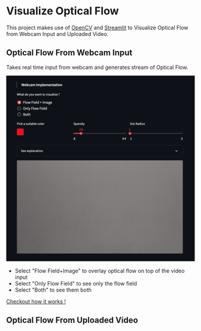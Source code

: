 # Visualize Optical Flow 

This project makes use of [OpenCV](https://opencv.org/) and [Streamlit](https://streamlit.io/) to Visualize Optical Flow from Webcam Input and Uploaded Video.


## Optical Flow From Webcam Input

Takes real time input from webcam and generates stream of Optical Flow. 

![](read_me_images/Webcam_Implementation.png)

- Select "Flow Field+Image" to overlay optical flow on top of the video input
- Select "Only Flow Field" to see only the flow field
- Select "Both" to see them both

[Checkout how it works !](https://youtu.be/sk2q45UMneg)

## Optical Flow From Uploaded Video